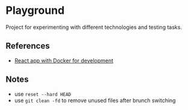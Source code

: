 
# Playground
Project for experimenting with different technologies and testing tasks.

## References
- [React app with Docker for development](https://github.com/IDriuk/playground/tree/react_app_dev)

## Notes
- use ```reset --hard HEAD```
- use ```git clean -fd``` to remove unused files after brunch switching